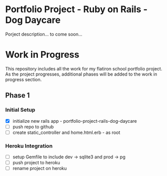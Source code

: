 # Portfolio Project - Ruby on Rails - Dog Daycare

Porject description... to come soon...

# Work in Progress

This repository includes all the work for my flatiron school portfolio project. As the project progresses, additional phases will be added to the work in progress section.

## Phase 1

### Initial Setup

- [x] initialize new rails app - portfolio-project-rails-dog-daycare
- [ ] push repo to github
- [ ] create static_controller and home.html.erb - as root

### Heroku Integration

- [ ] setup Gemfile to include dev -> sqlite3 and prod -> pg
- [ ] push project to heroku
- [ ] rename project on heroku